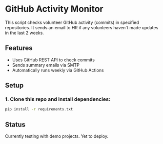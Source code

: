 # GitHub Activity Monitor

This script checks volunteer GitHub activity (commits) in specified repositories. It sends an email to HR if any volunteers haven't made updates in the last 2 weeks.

## Features
- Uses GitHub REST API to check commits
- Sends summary emails via SMTP
- Automatically runs weekly via GitHub Actions

## Setup

### 1. Clone this repo and install dependencies:
```bash
pip install -r requirements.txt
```

## Status
Currently testing with demo projects. Yet to deploy.